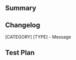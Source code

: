 <!-- Thanks for submitting a pull request! We appreciate you spending the time to work on these changes. Please provide enough information so that others can review your pull request. The three fields below are mandatory. -->

## Summary

<!-- Explain the **motivation** for making this change. What existing problem does the pull request solve? -->

## Changelog

<!-- Help reviewers and the release process by writing your own changelog entry. See https://github.com/facebook/react-native/wiki/Changelog for an example. -->

[CATEGORY] [TYPE] - Message

## Test Plan

<!-- Demonstrate the code is solid. Example: The exact commands you ran and their output, screenshots / videos if the pull request changes UI. -->
